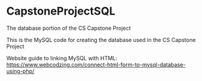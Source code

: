 # CapstoneProjectSQL
The database portion of the CS Capstone Project

This is the MySQL code for creating the database used in the CS Capstone Project

Website guide to linking MySQL with HTML: https://www.webcodzing.com/connect-html-form-to-mysql-database-using-php/
